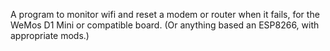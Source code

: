 A program to monitor wifi and reset a modem or router when 
it fails, for the WeMos D1 Mini or compatible board. (Or 
anything based an ESP8266, with appropriate mods.)
